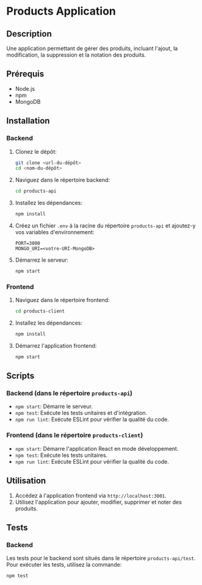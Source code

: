 # Products Application

## Description
Une application permettant de gérer des produits, incluant l'ajout, la modification, la suppression et la notation des produits.

## Prérequis
- Node.js
- npm
- MongoDB

## Installation

### Backend
1. Clonez le dépôt:
    ```sh
    git clone <url-du-dépôt>
    cd <nom-du-dépôt>
    ```

2. Naviguez dans le répertoire backend:
    ```sh
    cd products-api
    ```

3. Installez les dépendances:
    ```sh
    npm install
    ```

4. Créez un fichier `.env` à la racine du répertoire `products-api` et ajoutez-y vos variables d'environnement:
    ```env
    PORT=3000
    MONGO_URI=<votre-URI-MongoDB>
    ```

5. Démarrez le serveur:
    ```sh
    npm start
    ```

### Frontend
1. Naviguez dans le répertoire frontend:
    ```sh
    cd products-client
    ```

2. Installez les dépendances:
    ```sh
    npm install
    ```

3. Démarrez l'application frontend:
    ```sh
    npm start
    ```

## Scripts

### Backend (dans le répertoire `products-api`)
- `npm start`: Démarre le serveur.
- `npm test`: Exécute les tests unitaires et d'intégration.
- `npm run lint`: Exécute ESLint pour vérifier la qualité du code.

### Frontend (dans le répertoire `products-client`)
- `npm start`: Démarre l'application React en mode développement.
- `npm test`: Exécute les tests unitaires.
- `npm run lint`: Exécute ESLint pour vérifier la qualité du code.

## Utilisation
1. Accédez à l'application frontend via `http://localhost:3001`.
2. Utilisez l'application pour ajouter, modifier, supprimer et noter des produits.

## Tests
### Backend
Les tests pour le backend sont situés dans le répertoire `products-api/test`.
Pour exécuter les tests, utilisez la commande:
```sh
npm test

